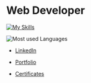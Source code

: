 # Web Developer

[![My Skills](https://skillicons.dev/icons?i=angular,react,nextjs,nodejs,express,nestjs,typescript,javascript&theme=light)](https://skillicons.dev)

![Most used Languages](https://github-readme-stats.vercel.app/api/top-langs/?username=jpin730&layout=donut&hide=html,css,scss)

- [LinkedIn](https://linkedin.com/in/jpin730)

- [Portfolio](https://jpin730.github.io)

- [Certificates](https://jpin730.github.io/certificates)

